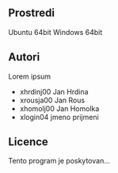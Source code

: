 Prostredi
---------

Ubuntu 64bit
Windows 64bit

Autori
------

Lorem ipsum
- xhrdinj00 Jan Hrdina
- xrousja00 Jan Rous 
- xhomolj00 Jan Homolka 
- xlogin04 jmeno prijmeni 

Licence
-------

Tento program je poskytovan...
